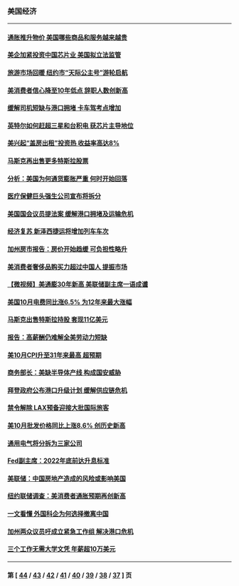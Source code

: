 ### 美国经济
---
#### [通胀推升物价 美国哪些商品和服务越来越贵](../../pages/ncid1078158/n13374106.md) 
#### [美企加紧投资中国芯片业 美国拟立法监管](../../pages/ncid1078158/n13373153.md) 
#### [旅游市场回暖 纽约市“天际公主号”游轮启航](../../pages/ncid1078158/n13373185.md) 
#### [美消费者信心降至10年低点 辞职人数创新高](../../pages/ncid1078158/n13372779.md) 
#### [缓解司机短缺与港口拥堵 卡车驾考点增加](../../pages/ncid1078158/n13372606.md) 
#### [英特尔如何赶超三星和台积电 获芯片主导地位](../../pages/ncid1078158/n13372554.md) 
#### [美兴起“盖房出租”投资热 收益率高达8%](../../pages/ncid1078158/n13372669.md) 
#### [马斯克再出售更多特斯拉股票](../../pages/ncid1078158/n13372271.md) 
#### [分析：美国为何通货膨胀严重 何时开始回落](../../pages/ncid1078158/n13370596.md) 
#### [医疗保健巨头强生公司宣布将拆分](../../pages/ncid1078158/n13371989.md) 
#### [美国国会议员提法案 缓解港口拥堵及运输危机](../../pages/ncid1078158/n13371032.md) 
#### [经济复苏 新泽西捷运将增加列车车次](../../pages/ncid1078158/n13371136.md) 
#### [加州房市报告：房价开始趋缓 可负担性略升](../../pages/ncid1078158/n13370919.md) 
#### [美消费者奢侈品购买力超过中国人 提振市场](../../pages/ncid1078158/n13370499.md) 
#### [【微视频】美通膨30年新高 美联储副主席一语成谶](../../pages/ncid1078158/n13369768.md) 
#### [美国10月电费同比涨6.5% 为12年来最大涨幅](../../pages/ncid1078158/n13368213.md) 
#### [马斯克出售特斯拉持股 套现11亿美元](../../pages/ncid1078158/n13368185.md) 
#### [报告：高薪酬仍难解全美劳动力短缺](../../pages/ncid1078158/n13368574.md) 
#### [美10月CPI升至31年来最高 超预期](../../pages/ncid1078158/n13367565.md) 
#### [商务部长：美缺半导体产线 构成国安威胁](../../pages/ncid1078158/n13366040.md) 
#### [拜登政府公布港口升级计划 缓解供应链危机](../../pages/ncid1078158/n13365712.md) 
#### [禁令解除 LAX预备迎接大批国际旅客](../../pages/ncid1078158/n13366145.md) 
#### [美10月批发价格同比上涨8.6% 创历史新高](../../pages/ncid1078158/n13365441.md) 
#### [通用电气将分拆为三家公司](../../pages/ncid1078158/n13365421.md) 
#### [Fed副主席：2022年底前达升息标准](../../pages/ncid1078158/n13364843.md) 
#### [美联储：中国房地产造成的风险或影响美国](../../pages/ncid1078158/n13363970.md) 
#### [纽约联储调查：美消费者通胀预期再创新高](../../pages/ncid1078158/n13363474.md) 
#### [一文看懂 外国科企为何选择撤离中国](../../pages/ncid1078158/n13351520.md) 
#### [加州两众议员吁成立紧急工作组 解决港口危机](../../pages/ncid1078158/n13363373.md) 
#### [三个工作无需大学文凭 年薪超10万美元](../../pages/ncid1078158/n13348432.md) 

---
#### 第 [ [44](./44.md) / [43](./43.md) / [42](./42.md) / [41](./41.md) / [40](./40.md) / [39](./39.md) / [38](./38.md) / [37](./37.md) ] 页
